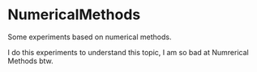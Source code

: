 # NumericalMethods
 Some experiments based on numerical methods.

I  do this experiments to understand this topic,
I am so bad at Numrerical Methods btw.
